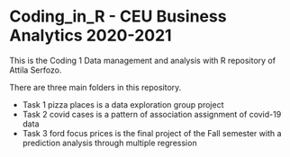 # Coding_in_R - CEU Business Analytics 2020-2021

This is the Coding 1 Data management and analysis with R repository of Attila Serfozo.

There are three main folders in this repository.
- Task 1 pizza places is a data exploration group project
- Task 2 covid cases is a pattern of association assignment of covid-19 data
- Task 3 ford focus prices is the final project of the Fall semester with a prediction analysis through multiple regression